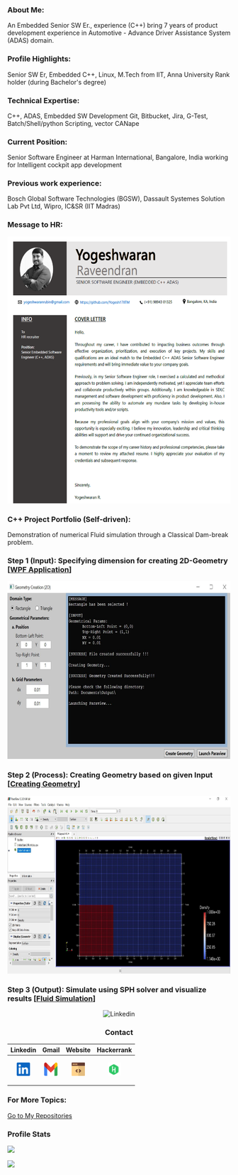 ### About Me:
An Embedded Senior SW Er., experience (C++) bring 7 years of product development experience in Automotive - Advance Driver Assistance System (ADAS) domain.

### Profile Highlights:
Senior SW Er, Embedded C++, Linux, M.Tech from IIT, Anna University Rank holder (during Bachelor's degree)

### Technical Expertise:
C++, ADAS, Embedded SW Development Git, Bitbucket, Jira, G-Test, Batch/Shell/python Scripting, vector CANape

### Current Position:
Senior Software Engineer at Harman International, Bangalore, India working for Intelligent cockpit app development

### Previous work experience:
Bosch Global Software Technologies (BGSW), Dassault Systemes Solution Lab Pvt Ltd, Wipro, IC&SR (IIT Madras)

### Message to HR:
<div align="center">
  <p align="center" ><a title="Cover Letter"><img src="./svgs/Yogesh_CV.png" alt="Linkedin" width="550px" height="600px"></a> 
</div>

### C++ Project Portfolio (Self-driven):
Demonstration of numerical Fluid simulation through a Classical Dam-break problem.

### Step 1 (Input): Specifying dimension for creating 2D-Geometry [[WPF Application](https://github.com/Yogesh17IITM/WPF-Application)]
<div align="center">
  <p align="center" ><a title="WPF_Application"><img src="./svgs/WPFAppDesign.jpeg" alt="Linkedin" width="600px" height="400px"></a> 
</div>

### Step 2 (Process): Creating Geometry based on given Input [[Creating Geometry](https://github.com/Yogesh17IITM/CreatingInterfaceGitHub)]
<div align="center">
  <p align="center" ><a title="Paraview"><img src="./svgs/LaunchingParaview.jpeg" alt="Linkedin" width="600px" height="400px"></a> 
</div>

### Step 3 (Output): Simulate using SPH solver and visualize results [[Fluid Simulation](https://github.com/Yogesh17IITM/Smoothed-Particle-Hydrodynamics)]
<div align="center">
  <p align="center" ><a title="Linkedin"><img src="./svgs/Dam-Break.gif" alt="Linkedin" width="600px" height="400px"></a> 
</div>

<div align="center">
  
### Contact
  
| **Linkedin** | **Gmail** | **Website** | **Hackerrank** |
|:-:|:-:|:-:|:-:|
| <p align="center" ><a href="https://www.linkedin.com/in/yogeshwaranr1721992/" title="Linkedin"><img src="./svgs/linkedin.svg" alt="Linkedin" width="30px" height="30px"></a> </p>  |  <p align="center" ><a href="mailto: yogeshwaranrubin@gmail.com" title="Gmail"><img src="./svgs/gmail.svg" alt="Gmail" width="30px" height="30px"></a> </p>  | <p align="center" ><a href="https://yogesh17iitm.github.io/CreatingInterfaceGitHub/" title="Website"><img src="./svgs/website.svg" alt="Website" width="30px" height="30px"></a> </p>  | <p align="center" ><a href="https://www.hackerrank.com/yogeshwaranrubin?hr_r=1" title="Hackerrank"><img src="./svgs/hackerrank.svg" alt="Website" width="30px" height="30px"></a> </p> |
  
</div>

### For More Topics:
[Go to My Repositories](https://github.com/Yogesh17IITM?tab=repositories)

### Profile Stats
![](https://github-profile-summary-cards.vercel.app/api/cards/stats?username=Yogesh17IITM&theme=github_dark) 

![](https://komarev.com/ghpvc/?username=Yogesh17IITM)
